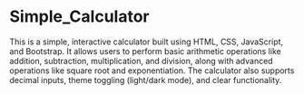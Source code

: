 # Simple_Calculator
This is a simple, interactive calculator built using HTML, CSS, JavaScript, and Bootstrap. It allows users to perform basic arithmetic operations like addition, subtraction, multiplication, and division, along with advanced operations like square root and exponentiation. The calculator also supports decimal inputs, theme toggling (light/dark mode), and clear functionality.
